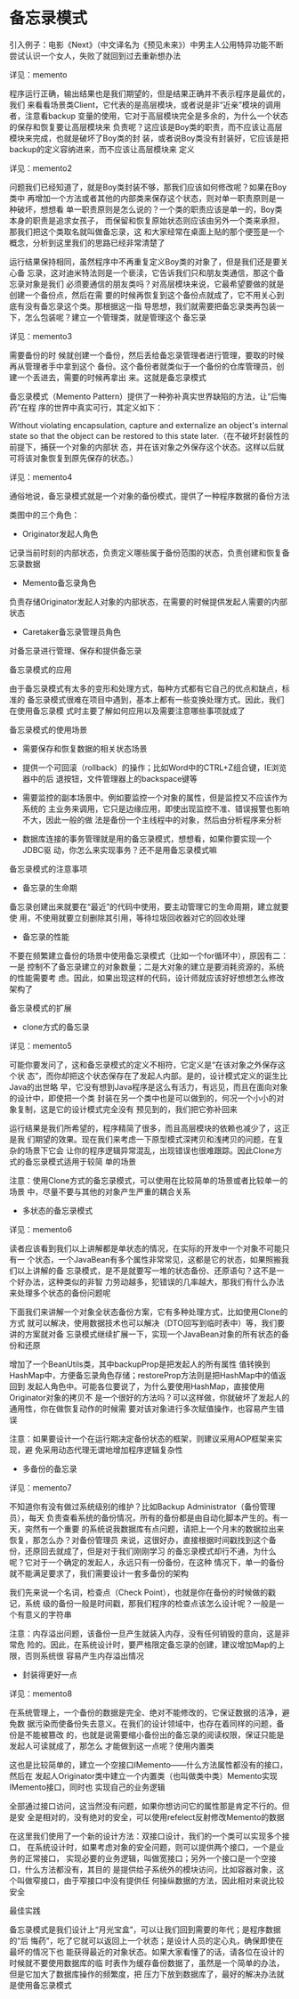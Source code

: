 备忘录模式
========

引入例子：电影《Next》（中文译名为《预见未来》）中男主人公用特异功能不断尝试认识一个女人，失败了就回到过去重新想办法

详见：memento

程序运行正确，输出结果也是我们期望的，但是结果正确并不表示程序是最优的，我们
来看看场景类Client，它代表的是高层模块，或者说是非“近亲”模块的调用者，注意看backup
变量的使用，它对于高层模块完全是多余的，为什么一个状态的保存和恢复要让高层模块来
负责呢？这应该是Boy类的职责，而不应该让高层模块来完成，也就是破坏了Boy类的封
装，或者说Boy类没有封装好，它应该是把backup的定义容纳进来，而不应该让高层模块来
定义

详见：memento2

问题我们已经知道了，就是Boy类封装不够，那我们应该如何修改呢？如果在Boy类中
再增加一个方法或者其他的内部类来保存这个状态，则对单一职责原则是一种破坏，想想看
单一职责原则是怎么说的？一个类的职责应该是单一的，Boy类本身的职责是追求女孩子，
而保留和恢复原始状态则应该由另外一个类来承担，那我们把这个类取名就叫做备忘录，这
和大家经常在桌面上贴的那个便签是一个概念，分析到这里我们的思路已经非常清楚了

运行结果保持相同，虽然程序中不再重复定义Boy类的对象了，但是我们还是要关心备
忘录，这对迪米特法则是一个亵渎，它告诉我们只和朋友类通信，那这个备忘录对象是我们
必须要通信的朋友类吗？对高层模块来说，它最希望要做的就是创建一个备份点，然后在需
要的时候再恢复到这个备份点就成了，它不用关心到底有没有备忘录这个类。那根据这一指
导思想，我们就需要把备忘录类再包装一下，怎么包装呢？建立一个管理类，就是管理这个
备忘录

详见：memento3

需要备份的时
候就创建一个备份，然后丢给备忘录管理者进行管理，要取的时候再从管理者手中拿到这个
备份。这个备份者就类似于一个备份的仓库管理员，创建一个丢进去，需要的时候再拿出
来。这就是备忘录模式

备忘录模式（Memento Pattern）提供了一种弥补真实世界缺陷的方法，让“后悔药”在程
序的世界中真实可行，其定义如下：

Without violating encapsulation, capture and externalize an object's internal state so that the
object can be restored to this state later.（在不破坏封装性的前提下，捕获一个对象的内部状
态，并在该对象之外保存这个状态。这样以后就可将该对象恢复到原先保存的状态。）

详见：memento4

通俗地说，备忘录模式就是一个对象的备份模式，提供了一种程序数据的备份方法

类图中的三个角色：

- Originator发起人角色

记录当前时刻的内部状态，负责定义哪些属于备份范围的状态，负责创建和恢复备忘录数据

- Memento备忘录角色

负责存储Originator发起人对象的内部状态，在需要的时候提供发起人需要的内部状态

- Caretaker备忘录管理员角色

对备忘录进行管理、保存和提供备忘录

备忘录模式的应用

由于备忘录模式有太多的变形和处理方式，每种方式都有它自己的优点和缺点，标准的
备忘录模式很难在项目中遇到，基本上都有一些变换处理方式。因此，我们在使用备忘录模
式时主要了解如何应用以及需要注意哪些事项就成了

备忘录模式的使用场景

- 需要保存和恢复数据的相关状态场景

- 提供一个可回滚（rollback）的操作；比如Word中的CTRL+Z组合键，IE浏览器中的后
退按钮，文件管理器上的backspace键等

- 需要监控的副本场景中。例如要监控一个对象的属性，但是监控又不应该作为系统的
主业务来调用，它只是边缘应用，即使出现监控不准、错误报警也影响不大，因此一般的做
法是备份一个主线程中的对象，然后由分析程序来分析

- 数据库连接的事务管理就是用的备忘录模式，想想看，如果你要实现一个JDBC驱
动，你怎么来实现事务？还不是用备忘录模式嘛

备忘录模式的注意事项

- 备忘录的生命期

备忘录创建出来就要在“最近”的代码中使用，要主动管理它的生命周期，建立就要使
用，不使用就要立刻删除其引用，等待垃圾回收器对它的回收处理

- 备忘录的性能

不要在频繁建立备份的场景中使用备忘录模式（比如一个for循环中），原因有二：一是
控制不了备忘录建立的对象数量；二是大对象的建立是要消耗资源的，系统的性能需要考
虑。因此，如果出现这样的代码，设计师就应该好好想想怎么修改架构了

备忘录模式的扩展

- clone方式的备忘录

详见：memento5

可能你要发问了，这和备忘录模式的定义不相符，它定义是“在该对象之外保存这个状
态”，而你却把这个状态保存在了发起人内部。是的，设计模式定义的诞生比Java的出世略
早，它没有想到Java程序是这么有活力，有远见，而且在面向对象的设计中，即使把一个类
封装在另一个类中也是可以做到的，何况一个小小的对象复制，这是它的设计模式完全没有
预见到的，我们把它弥补回来

运行结果是我们所希望的，程序精简了很多，而且高层模块的依赖也减少了，这正是我
们期望的效果。现在我们来考虑一下原型模式深拷贝和浅拷贝的问题，在复杂的场景下它会
让你的程序逻辑异常混乱，出现错误也很难跟踪。因此Clone方式的备忘录模式适用于较简
单的场景

注意：使用Clone方式的备忘录模式，可以使用在比较简单的场景或者比较单一的场景
中，尽量不要与其他的对象产生严重的耦合关系

- 多状态的备忘录模式

详见：memento6

读者应该看到我们以上讲解都是单状态的情况，在实际的开发中一个对象不可能只有一
个状态，一个JavaBean有多个属性非常常见，这都是它的状态，如果照搬我们以上讲解的备
忘录模式，是不是就要写一堆的状态备份、还原语句？这不是一个好办法，这种类似的非智
力劳动越多，犯错误的几率越大，那我们有什么办法来处理多个状态的备份问题呢

下面我们来讲解一个对象全状态备份方案，它有多种处理方式，比如使用Clone的方式
就可以解决，使用数据技术也可以解决（DTO回写到临时表中）等，我们要讲的方案就对备
忘录模式继续扩展一下，实现一个JavaBean对象的所有状态的备份和还原

增加了一个BeanUtils类，其中backupProp是把发起人的所有属性
值转换到HashMap中，方便备忘录角色存储；restoreProp方法则是把HashMap中的值返回到
发起人角色中。可能各位要说了，为什么要使用HashMap，直接使用Originator对象的拷贝不
是一个很好的方法吗？可以这样做，你就破坏了发起人的通用性，你在做恢复动作的时候需
要对该对象进行多次赋值操作，也容易产生错误

注意：如果要设计一个在运行期决定备份状态的框架，则建议采用AOP框架来实现，避
免采用动态代理无谓地增加程序逻辑复杂性

- 多备份的备忘录

详见：memento7

不知道你有没有做过系统级别的维护？比如Backup Administrator（备份管理员），每天
负责查看系统的备份情况，所有的备份都是由自动化脚本产生的。有一天，突然有一个重要
的系统说我数据库有点问题，请把上一个月末的数据拉出来恢复，那怎么办？对备份管理员
来说，这很好办，直接根据时间戳找到这个备份，还原回去就成了，但是对于我们刚刚学习
的备忘录模式却行不通，为什么呢？它对于一个确定的发起人，永远只有一份备份，在这种
情况下，单一的备份就不能满足要求了，我们需要设计一套多备份的架构

我们先来说一个名词，检查点（Check Point），也就是你在备份的时候做的戳记，系统
级的备份一般是时间戳，那我们程序的检查点该怎么设计呢？一般是一个有意义的字符串

注意：内存溢出问题，该备份一旦产生就装入内存，没有任何销毁的意向，这是非常危
险的。因此，在系统设计时，要严格限定备忘录的创建，建议增加Map的上限，否则系统很
容易产生内存溢出情况

- 封装得更好一点

详见：memento8

在系统管理上，一个备份的数据是完全、绝对不能修改的，它保证数据的洁净，避免数
据污染而使备份失去意义。在我们的设计领域中，也存在着同样的问题，备份是不能被篡改
的，也就是说需要缩小备份出的备忘录的阅读权限，保证只能是发起人可读就成了，那怎么
才能做到这一点呢？使用内置类

这也是比较简单的，建立一个空接口IMemento——什么方法属性都没有的接口，然后在
发起人Originator类中建立一个内置类（也叫做类中类）Memento实现IMemento接口，同时也
实现自己的业务逻辑

全部通过接口访问，这当然没有问题，如果你想访问它的属性那是肯定不行的。但是安
全是相对的，没有绝对的安全，可以使用refelect反射修改Memento的数据

在这里我们使用了一个新的设计方法：双接口设计，我们的一个类可以实现多个接口，
在系统设计时，如果考虑对象的安全问题，则可以提供两个接口，一个是业务的正常接口，
实现必要的业务逻辑，叫做宽接口；另外一个接口是一个空接口，什么方法都没有，其目的
是提供给子系统外的模块访问，比如容器对象，这个叫做窄接口，由于窄接口中没有提供任
何操纵数据的方法，因此相对来说比较安全

最佳实践

备忘录模式是我们设计上“月光宝盒”，可以让我们回到需要的年代；是程序数据的“后
悔药”，吃了它就可以返回上一个状态；是设计人员的定心丸，确保即使在最坏的情况下也
能获得最近的对象状态。如果大家看懂了的话，请各位在设计的时候就不要使用数据库的临
时表作为缓存备份数据了，虽然是一个简单的办法，但是它加大了数据库操作的频繁度，把
压力下放到数据库了，最好的解决办法就是使用备忘录模式
